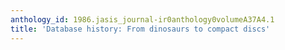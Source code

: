 ```yaml
---
anthology_id: 1986.jasis_journal-ir0anthology0volumeA37A4.1
title: 'Database history: From dinosaurs to compact discs'
---
```


